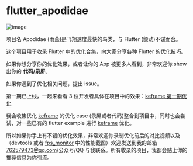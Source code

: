 # flutter_apodidae

![image](https://user-images.githubusercontent.com/40540394/124585416-d6c33280-de87-11eb-8e4f-d0a8f9fdf415.png)

项目名 Apodidae (雨燕)是飞翔速度最快的鸟类，与 Flutter (颤动)不谋而合。

这个项目用于收录 Flutter 中的优化合集，向大家分享各种 Flutter 的优化技巧。

如果你想分享你的优化效果，或者让你的 App 被更多人看到，非常欢迎你 show 出你的 **代码/录屏**。

如果你遇到了优化相关问题，提出 issue。

第一期已上线，一起来看看 3 位开发者具体在项目中的效果：[keframe 第一期优化](https://github.com/fluttercandies/flutter_apodidae/blob/master/%E7%AC%AC%E4%B8%80%E6%9C%9F%20keframe/keframe1.md)

我会收集优化 [keframe](https://github.com/LianjiaTech/keframe) 的优化 case (录屏或者代码)整合到项目中，同时也会尝试，对一些已有的 flutter example 进行 [keframe](https://github.com/LianjiaTech/keframe) 优化。

所以如果你手上有不错的优化效果，非常欢迎你录制优化前后的对比视频以及（devtools 或者 [fps_monitor](https://pub.dev/packages/fps_monitor) 中的性能截图）欢迎发送到我的邮箱 762579473@qq.com/公众号/QQ 与我联系。所有收录的项目，我都会贴上你的推荐信息为你引流。



